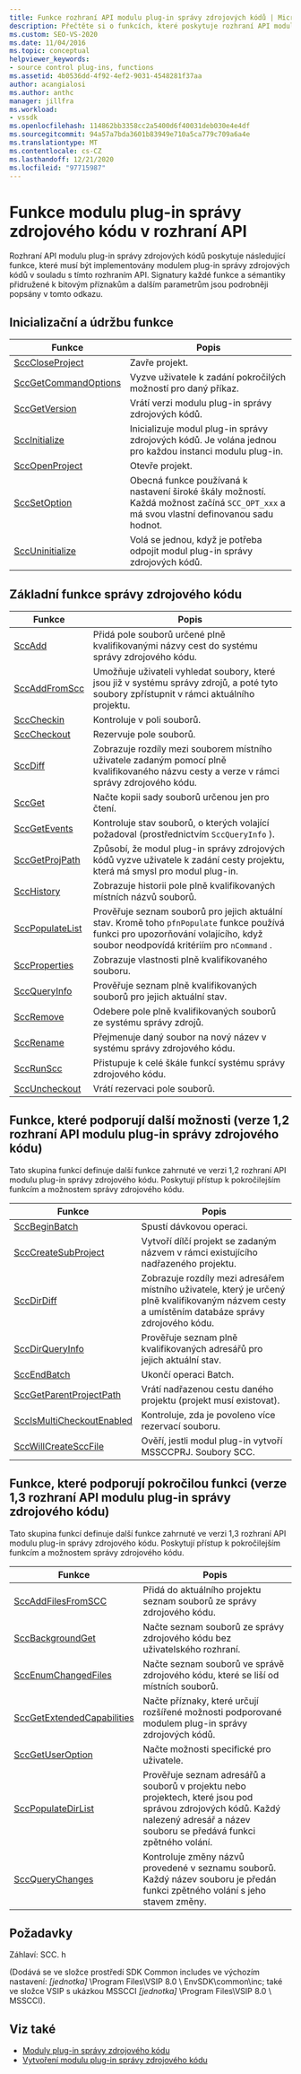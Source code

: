 ```yaml
---
title: Funkce rozhraní API modulu plug-in správy zdrojových kódů | Microsoft Docs
description: Přečtěte si o funkcích, které poskytuje rozhraní API modulu plug-in správy zdrojových kódů, které musí být implementováno modulem plug-in správy zdrojových kódů.
ms.custom: SEO-VS-2020
ms.date: 11/04/2016
ms.topic: conceptual
helpviewer_keywords:
- source control plug-ins, functions
ms.assetid: 4b0536dd-4f92-4ef2-9031-4548281f37aa
author: acangialosi
ms.author: anthc
manager: jillfra
ms.workload:
- vssdk
ms.openlocfilehash: 114862bb3358cc2a5400d6f40031deb030e4e4df
ms.sourcegitcommit: 94a57a7bda3601b83949e710a5ca779c709a6a4e
ms.translationtype: MT
ms.contentlocale: cs-CZ
ms.lasthandoff: 12/21/2020
ms.locfileid: "97715987"
---
```

# <a name="source-control-plug-in-api-functions"></a>Funkce modulu plug-in správy zdrojového kódu v rozhraní API
Rozhraní API modulu plug-in správy zdrojových kódů poskytuje následující funkce, které musí být implementovány modulem plug-in správy zdrojových kódů v souladu s tímto rozhraním API. Signatury každé funkce a sémantiky přidružené k bitovým příznakům a dalším parametrům jsou podrobněji popsány v tomto odkazu.

## <a name="initialization-and-housekeeping-functions"></a>Inicializační a údržbu funkce

|Funkce|Popis|
|--------------|-----------------|
|[SccCloseProject](../extensibility/scccloseproject-function.md)|Zavře projekt.|
|[SccGetCommandOptions](../extensibility/sccgetcommandoptions-function.md)|Vyzve uživatele k zadání pokročilých možností pro daný příkaz.|
|[SccGetVersion](../extensibility/sccgetversion-function.md)|Vrátí verzi modulu plug-in správy zdrojových kódů.|
|[SccInitialize](../extensibility/sccinitialize-function.md)|Inicializuje modul plug-in správy zdrojových kódů. Je volána jednou pro každou instanci modulu plug-in.|
|[SccOpenProject](../extensibility/sccopenproject-function.md)|Otevře projekt.|
|[SccSetOption](../extensibility/sccsetoption-function.md)|Obecná funkce používaná k nastavení široké škály možností. Každá možnost začíná `SCC_OPT_xxx` a má svou vlastní definovanou sadu hodnot.|
|[SccUninitialize](../extensibility/sccuninitialize-function.md)|Volá se jednou, když je potřeba odpojit modul plug-in správy zdrojových kódů.|

## <a name="core-source-control-functions"></a>Základní funkce správy zdrojového kódu

|Funkce|Popis|
|--------------|-----------------|
|[SccAdd](../extensibility/sccadd-function.md)|Přidá pole souborů určené plně kvalifikovanými názvy cest do systému správy zdrojového kódu.|
|[SccAddFromScc](../extensibility/sccaddfromscc-function.md)|Umožňuje uživateli vyhledat soubory, které jsou již v systému správy zdrojů, a poté tyto soubory zpřístupnit v rámci aktuálního projektu.|
|[SccCheckin](../extensibility/scccheckin-function.md)|Kontroluje v poli souborů.|
|[SccCheckout](../extensibility/scccheckout-function.md)|Rezervuje pole souborů.|
|[SccDiff](../extensibility/sccdiff-function.md)|Zobrazuje rozdíly mezi souborem místního uživatele zadaným pomocí plně kvalifikovaného názvu cesty a verze v rámci správy zdrojového kódu.|
|[SccGet](../extensibility/sccget-function.md)|Načte kopii sady souborů určenou jen pro čtení.|
|[SccGetEvents](../extensibility/sccgetevents-function.md)|Kontroluje stav souborů, o kterých volající požadoval (prostřednictvím `SccQueryInfo` ).|
|[SccGetProjPath](../extensibility/sccgetprojpath-function.md)|Způsobí, že modul plug-in správy zdrojových kódů vyzve uživatele k zadání cesty projektu, která má smysl pro modul plug-in.|
|[SccHistory](../extensibility/scchistory-function.md)|Zobrazuje historii pole plně kvalifikovaných místních názvů souborů.|
|[SccPopulateList](../extensibility/sccpopulatelist-function.md)|Prověřuje seznam souborů pro jejich aktuální stav. Kromě toho `pfnPopulate` funkce používá funkci pro upozorňování volajícího, když soubor neodpovídá kritériím pro `nCommand` .|
|[SccProperties](../extensibility/sccproperties-function.md)|Zobrazuje vlastnosti plně kvalifikovaného souboru.|
|[SccQueryInfo](../extensibility/sccqueryinfo-function.md)|Prověřuje seznam plně kvalifikovaných souborů pro jejich aktuální stav.|
|[SccRemove](../extensibility/sccremove-function.md)|Odebere pole plně kvalifikovaných souborů ze systému správy zdrojů.|
|[SccRename](../extensibility/sccrename-function.md)|Přejmenuje daný soubor na nový název v systému správy zdrojového kódu.|
|[SccRunScc](../extensibility/sccrunscc-function.md)|Přistupuje k celé škále funkcí systému správy zdrojového kódu.|
|[SccUncheckout](../extensibility/sccuncheckout-function.md)|Vrátí rezervaci pole souborů.|

## <a name="functions-that-support-additional-capability-version-12-of-the-source-control-plug-in-api"></a>Funkce, které podporují další možnosti (verze 1,2 rozhraní API modulu plug-in správy zdrojového kódu)
 Tato skupina funkcí definuje další funkce zahrnuté ve verzi 1,2 rozhraní API modulu plug-in správy zdrojového kódu. Poskytují přístup k pokročilejším funkcím a možnostem správy zdrojového kódu.

|Funkce|Popis|
|--------------|-----------------|
|[SccBeginBatch](../extensibility/sccbeginbatch-function.md)|Spustí dávkovou operaci.|
|[SccCreateSubProject](../extensibility/scccreatesubproject-function.md)|Vytvoří dílčí projekt se zadaným názvem v rámci existujícího nadřazeného projektu.|
|[SccDirDiff](../extensibility/sccdirdiff-function.md)|Zobrazuje rozdíly mezi adresářem místního uživatele, který je určený plně kvalifikovaným názvem cesty a umístěním databáze správy zdrojového kódu.|
|[SccDirQueryInfo](../extensibility/sccdirqueryinfo-function.md)|Prověřuje seznam plně kvalifikovaných adresářů pro jejich aktuální stav.|
|[SccEndBatch](../extensibility/sccendbatch-function.md)|Ukončí operaci Batch.|
|[SccGetParentProjectPath](../extensibility/sccgetparentprojectpath-function.md)|Vrátí nadřazenou cestu daného projektu (projekt musí existovat).|
|[SccIsMultiCheckoutEnabled](../extensibility/sccismulticheckoutenabled-function.md)|Kontroluje, zda je povoleno více rezervací souboru.|
|[SccWillCreateSccFile](../extensibility/sccwillcreatesccfile-function.md)|Ověří, jestli modul plug-in vytvoří MSSCCPRJ. Soubory SCC.|

## <a name="functions-that-support-advanced-capability-version-13-of-the-source-control-plug-in-api"></a>Funkce, které podporují pokročilou funkci (verze 1,3 rozhraní API modulu plug-in správy zdrojového kódu)
 Tato skupina funkcí definuje další funkce zahrnuté ve verzi 1,3 rozhraní API modulu plug-in správy zdrojového kódu. Poskytují přístup k pokročilejším funkcím a možnostem správy zdrojového kódu.

|Funkce|Popis|
|--------------|-----------------|
|[SccAddFilesFromSCC](../extensibility/sccaddfilesfromscc-function.md)|Přidá do aktuálního projektu seznam souborů ze správy zdrojového kódu.|
|[SccBackgroundGet](../extensibility/sccbackgroundget-function.md)|Načte seznam souborů ze správy zdrojového kódu bez uživatelského rozhraní.|
|[SccEnumChangedFiles](../extensibility/sccenumchangedfiles-function.md)|Načte seznam souborů ve správě zdrojového kódu, které se liší od místních souborů.|
|[SccGetExtendedCapabilities](../extensibility/sccgetextendedcapabilities-function.md)|Načte příznaky, které určují rozšířené možnosti podporované modulem plug-in správy zdrojových kódů.|
|[SccGetUserOption](../extensibility/sccgetuseroption-function.md)|Načte možnosti specifické pro uživatele.|
|[SccPopulateDirList](../extensibility/sccpopulatedirlist-function.md)|Prověřuje seznam adresářů a souborů v projektu nebo projektech, které jsou pod správou zdrojových kódů. Každý nalezený adresář a název souboru se předává funkci zpětného volání.|
|[SccQueryChanges](../extensibility/sccquerychanges-function.md)|Kontroluje změny názvů provedené v seznamu souborů. Každý název souboru je předán funkci zpětného volání s jeho stavem změny.|

## <a name="requirements"></a>Požadavky
 Záhlaví: SCC. h

 (Dodává se ve složce prostředí SDK Common includes ve výchozím nastavení: *[jednotka]* \Program Files\VSIP 8.0 \ EnvSDK\common\inc; také ve složce VSIP s ukázkou MSSCCI *[jednotka]* \Program Files\VSIP 8.0 \ MSSCCI).

## <a name="see-also"></a>Viz také
- [Moduly plug-in správy zdrojového kódu](../extensibility/source-control-plug-ins.md)
- [Vytvoření modulu plug-in správy zdrojového kódu](../extensibility/internals/creating-a-source-control-plug-in.md)
